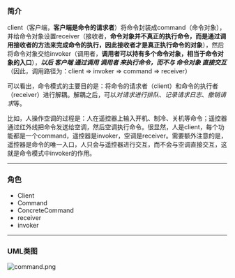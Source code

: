 ### 简介  
client（客户端，<strong>客户端是命令的请求者</strong>）将命令封装成command（命令对象），并给命令对象设置receiver（接收者，<strong>命令对象并不真正的执行命令，而是通过调用接收者的方法来完成命令的执行，因此接收者才是真正执行命令的对象</strong>），然后将命令对象交给invoker（调用者，<strong>调用者可以持有多个命令对象，相当于命令对象的入口</strong>），<strong><em>以后 客户端 通过调用 调用者 来执行命令，而不与 命令对象 直接交互</em></strong>（因此，调用路径为：client =&gt;  invoker =&gt; command =&gt; receiver）<br />

可以看出，命令模式的主要目的是：将命令的请求者（client）和命令的执行者（receiver）进行解耦。解耦之后，可以<em>对请求进行排队</em>、<em>记录请求日志</em>、<em>撤销请求</em>等。<br />

比如，人操作空调的过程是：人在遥控器上输入开机、制冷、关机等命令；遥控器通过红外线把命令发送给空调，然后空调执行命令。很显然，人是client，每个功能都是一个command，遥控器是invoker，空调是receiver。需要额外注意的是，遥控器是命令的唯一入口，人只会与遥控器进行交互，而不会与空调直接交互，这就是命令模式中invoker的作用。

---

### 角色

* Client  
* Command
* ConcreteCommand  
* receiver  
* invoker  

---

### UML类图  

![command.png](http://images.timd.cn/design-pattern/command.png)  
